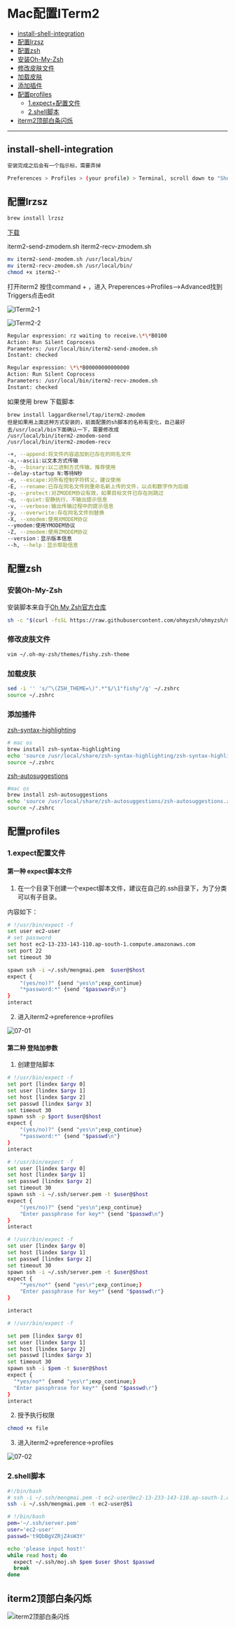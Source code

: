# Mac配置ITerm2

- [install-shell-integration](#install-shell-integration)
- [配置lrzsz](#配置lrzsz)
- [配置zsh](#配置zsh)
- [安装Oh-My-Zsh](#安装Oh-My-Zsh)
- [修改皮肤文件](#修改皮肤文件)
- [加载皮肤](#加载皮肤)
- [添加插件](#添加插件)
- [配置profiles](#配置profiles)
    - [1.expect+配置文件](#1expect配置文件)
    - [2.shell脚本](#2shell脚本)
- [iterm2顶部白条闪烁](#iterm2顶部白条闪烁)

------

## install-shell-integration

```bash
安装完成之后会有一个指示标，需要弄掉

Preferences > Profiles > (your profile) > Terminal, scroll down to "Shell Integration", and turn off "Show mark indicators".
```

## 配置lrzsz

```bash
brew install lrzsz
```

[下载](https://github.com/xmvper/iterm2-zmodem)

iterm2-send-zmodem.sh
iterm2-recv-zmodem.sh

```bash
mv iterm2-send-zmodem.sh /usr/local/bin/
mv iterm2-recv-zmodem.sh /usr/local/bin/
chmod +x iterm2-*
```

打开iterm2 按住command + ，进入 Preperences->Profiles–>Advanced找到Triggers点击edit

![ITerm2-1](./pic/ITerm2-1.png)

![ITerm2-2](./pic/ITerm2-2.png)

```bash
Regular expression: rz waiting to receive.\*\*B0100
Action: Run Silent Coprocess
Parameters: /usr/local/bin/iterm2-send-zmodem.sh
Instant: checked

Regular expression: \*\*B00000000000000
Action: Run Silent Coprocess
Parameters: /usr/local/bin/iterm2-recv-zmodem.sh
Instant: checked
```

如果使用 brew 下载脚本

```
brew install laggardkernel/tap/iterm2-zmodem
但是如果用上面这种方式安装的，前面配置的sh脚本的名称有变化，自己最好去/usr/local/bin下面确认一下，需要修改成
/usr/local/bin/iterm2-zmodem-send
/usr/local/bin/iterm2-zmodem-recv
```

```bash
-+, --append:将文件内容追加到已存在的同名文件
-a,--ascii:以文本方式传输
-b, --binary:以二进制方式传输，推荐使用
--delay-startup N:等待N秒
-e, --escape:对所有控制字符转义，建议使用
-E, --rename:已存在同名文件则重命名新上传的文件，以点和数字作为后缀
-p, --protect:对ZMODEM协议有效，如果目标文件已存在则跳过
-q, --quiet:安静执行，不输出提示信息
-v, --verbose:输出传输过程中的提示信息
-y, --overwrite:存在同名文件则替换
-X, --xmodem:使用XMODEM协议
--ymodem:使用YMODEM协议
-Z, --zmodem:使用ZMODEM协议
--version：显示版本信息
--h, --help：显示帮助信息
```

## 配置zsh

### 安装Oh-My-Zsh

安装脚本来自于[Oh My Zsh官方仓库](https://links.jianshu.com/go?to=https%3A%2F%2Fgithub.com%2Fohmyzsh%2Fohmyzsh)

```bash
sh -c "$(curl -fsSL https://raw.githubusercontent.com/ohmyzsh/ohmyzsh/master/tools/install.sh)"
```

### 修改皮肤文件

```bash
vim ~/.oh-my-zsh/themes/fishy.zsh-theme
```

### 加载皮肤

```bash
sed -i '' 's/^\(ZSH_THEME=\)".*"$/\1"fishy"/g' ~/.zshrc
source ~/.zshrc
```

### 添加插件

[zsh-syntax-highlighting](https://links.jianshu.com/go?to=https%3A%2F%2Fgithub.com%2Fzsh-users%2Fzsh-syntax-highlighting)

```bash
# mac os
brew install zsh-syntax-highlighting
echo 'source /usr/local/share/zsh-syntax-highlighting/zsh-syntax-highlighting.zsh'  >> ~/.zshrc
source ~/.zshrc
```

[zsh-autosuggestions](https://links.jianshu.com/go?to=https%3A%2F%2Fgithub.com%2Fzsh-users%2Fzsh-autosuggestions)

```bash
#mac os
brew install zsh-autosuggestions
echo 'source /usr/local/share/zsh-autosuggestions/zsh-autosuggestions.zsh' >> ~/.zshrc
source ~/.zshrc
```

## 配置profiles

### 1.expect配置文件

#### 第一种 expect脚本文件

1. 在一个目录下创建一个expect脚本文件，建议在自己的.ssh目录下，为了分类可以有子目录。

内容如下：

```bash
# !/usr/bin/expect -f
set user ec2-user
# set password
set host ec2-13-233-143-110.ap-south-1.compute.amazonaws.com
set port 22
set timeout 30

spawn ssh -i ~/.ssh/mengmai.pem  $user@$host
expect {
    "(yes/no)?" {send "yes\n";exp_continue}
    "*password:*" {send "$password\n"}
}
interact
```

2. 进入iterm2->preference->profiles

![07-01](./pic/07-01.png)

#### 第二种 登陆加参数

1. 创建登陆脚本

```bash
# !/usr/bin/expect -f
set port [lindex $argv 0]
set user [lindex $argv 1]
set host [lindex $argv 2]
set passwd [lindex $argv 3]
set timeout 30
spawn ssh -p $port $user@$host
expect {
    "(yes/no)?" {send "yes\n";exp_continue}
    "*password:*" {send "$passwd\n"}
}
interact

# !/usr/bin/expect -f
set user [lindex $argv 0]
set host [lindex $argv 1]
set passwd [lindex $argv 2]
set timeout 30
spawn ssh -i ~/.ssh/server.pem -t $user@$host
expect {
	"(yes/no)?" {send "yes\n";exp_continue}
	"Enter passphrase for key*" {send "$passwd\n"}
}
interact

# !/usr/bin/expect -f
set user [lindex $argv 0]
set host [lindex $argv 1]
set passwd [lindex $argv 2]
set timeout 30
spawn ssh -i ~/.ssh/server.pem -t $user@$host
expect {
	"*yes/no*" {send "yes\r";exp_continue;}
	"Enter passphrase for key*" {send "$passwd\r"}
}

interact

# !/usr/bin/expect -f

set pem [lindex $argv 0]
set user [lindex $argv 1]
set host [lindex $argv 2]
set passwd [lindex $argv 3]
set timeout 30
spawn ssh -i $pem -t $user@$host
expect {
  "*yes/no*" {send "yes\r";exp_continue;}
  "Enter passphrase for key*" {send "$passwd\r"}
}
interact
```

2. 授予执行权限

```bash
chmod +x file
```

3. 进入iterm2->preference->profiles

![07-02](./pic/07-02.png)

### 2.shell脚本

```bash
#!/bin/bash
# ssh -i ~/.ssh/mengmai.pem -t ec2-user@ec2-13-233-143-110.ap-south-1.compute.amazonaws.com
ssh -i ~/.ssh/mengmai.pem -t ec2-user@$1

# !/bin/bash
pem='~/.ssh/server.pem'
user='ec2-user'
passwd='t9QbBgVZRjZ4sW3Y'

echo 'please input host!'
while read host; do
  expect ~/.ssh/moj.sh $pem $user $host $passwd
  break
done
```

## iterm2顶部白条闪烁

![iterm2顶部白条闪烁](./pic/iterm2顶部白条闪烁.png)